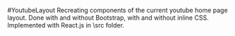 #YoutubeLayout
Recreating components of the current youtube home page layout. Done with and without Bootstrap, with and without inline CSS. Implemented with React.js in \src folder.
